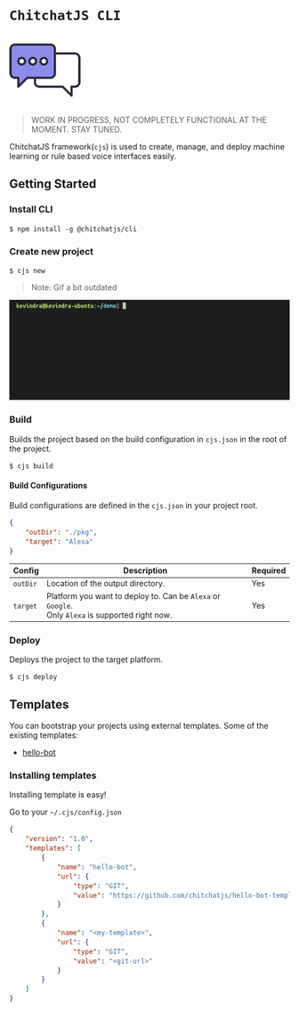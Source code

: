 # `ChitchatJS CLI`

![](./images/logo/128x128.png)

> WORK IN PROGRESS, NOT COMPLETELY FUNCTIONAL AT THE MOMENT. STAY TUNED.

ChitchatJS framework(`cjs`) is used to create, manage, and deploy machine learning or rule based voice interfaces easily.

## Getting Started

### Install CLI

```
$ npm install -g @chitchatjs/cli
```

### Create new project

```
$ cjs new
```

> Note: Gif a bit outdated

![](./images/gifs/create-project.gif)

### Build

Builds the project based on the build configuration in `cjs.json` in the root of the project.

```
$ cjs build
```

#### Build Configurations

Build configurations are defined in the `cjs.json` in your project root.

```json
{
    "outDir": "./pkg",
    "target": "Alexa"
}
```

| Config   | Description                                                                                            | Required |
| -------- | ------------------------------------------------------------------------------------------------------ | -------- |
| `outDir` | Location of the output directory.                                                                      | Yes      |
| `target` | Platform you want to deploy to. Can be `Alexa` or `Google`. <br/> Only `Alexa` is supported right now. | Yes      |

### Deploy

Deploys the project to the target platform.

```
$ cjs deploy
```

## Templates

You can bootstrap your projects using external templates. Some of the existing templates:

-   [hello-bot](https://github.com/chitchatjs/hello-bot-template)

### Installing templates

Installing template is easy!

Go to your `~/.cjs/config.json`

```json
{
    "version": "1.0",
    "templates": [
        {
            "name": "hello-bot",
            "url": {
                "type": "GIT",
                "value": "https://github.com/chitchatjs/hello-bot-template.git"
            }
        },
        {
            "name": "<my-template>",
            "url": {
                "type": "GIT",
                "value": "<git-url>"
            }
        }
    ]
}
```
